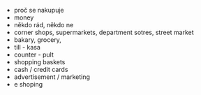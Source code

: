 * proč se nakupuje
* money
* někdo rád, někdo ne
* corner shops, supermarkets, department sotres, street market
* bakary, grocery, 
* till - kasa
* counter - pult
* shopping baskets
* cash / credit cards
* advertisement / marketing
* e shoping
